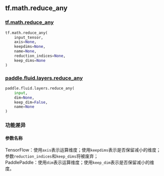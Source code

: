 ## tf.math.reduce_any

### [tf.math.reduce_any](https://www.tensorflow.org/api_docs/python/tf/math/reduce_any)

```python
tf.math.reduce_any(
    input_tensor,
    axis=None,
    keepdims=None,
    name=None,
    reduction_indices=None,
    keep_dims=None
)
```

### [paddle.fluid.layers.reduce_any](https://www.paddlepaddle.org.cn/documentation/docs/zh/1.5/api_cn/layers_cn/nn_cn.html#paddle.fluid.layers.reduce_any)
```python
paddle.fluid.layers.reduce_any(
    input, 
    dim=None, 
    keep_dim=False, 
    name=None
)
```

### 功能差异

#### 参数名称
TensorFlow：使用`axis`表示运算维度；使用`keepdims`表示是否保留减小的维度；参数`reduction_indices`和`keep_dims`将被废弃；    
PaddlePaddle：使用`dim`表示运算维度；使用`keep_dim`表示是否保留减小的维度。  